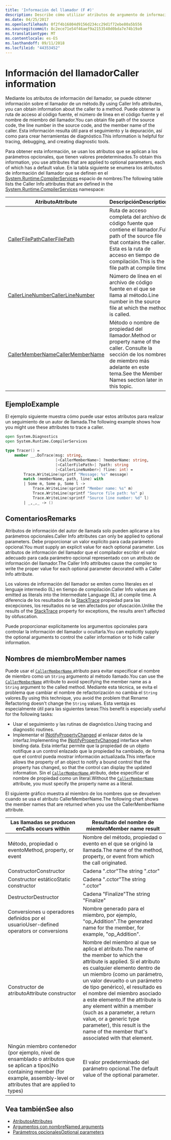 ```yaml
---
title: 'Información del llamador (F #)'
description: Describe cómo utilizar atributos de argumento de información del autor de llamada para obtener información del llamador de un método.
ms.date: 04/25/2017
ms.openlocfilehash: 0f2f4b16804d9156d234cc29d1f72ebe80a5b556
ms.sourcegitcommit: 8c2ece71e54f46aef9a2153540d0bda7e74b19a9
ms.translationtype: MT
ms.contentlocale: es-ES
ms.lasthandoff: 09/11/2018
ms.locfileid: "44353452"
---
```

# <a name="caller-information"></a><span data-ttu-id="fc7e0-103">Información del llamador</span><span class="sxs-lookup"><span data-stu-id="fc7e0-103">Caller information</span></span>

<span data-ttu-id="fc7e0-104">Mediante los atributos de información del llamador, se puede obtener información sobre el llamador de un método.</span><span class="sxs-lookup"><span data-stu-id="fc7e0-104">By using Caller Info attributes, you can obtain information about the caller to a method.</span></span> <span data-ttu-id="fc7e0-105">Puede obtener la ruta de acceso al código fuente, el número de línea en el código fuente y el nombre de miembro del llamador.</span><span class="sxs-lookup"><span data-stu-id="fc7e0-105">You can obtain file path of the source code, the line number in the source code, and the member name of the caller.</span></span> <span data-ttu-id="fc7e0-106">Esta información resulta útil para el seguimiento y la depuración, así como para crear herramientas de diagnóstico.</span><span class="sxs-lookup"><span data-stu-id="fc7e0-106">This information is helpful for tracing, debugging, and creating diagnostic tools.</span></span>

<span data-ttu-id="fc7e0-107">Para obtener esta información, se usan los atributos que se aplican a los parámetros opcionales, que tienen valores predeterminados.</span><span class="sxs-lookup"><span data-stu-id="fc7e0-107">To obtain this information, you use attributes that are applied to optional parameters, each of which has a default value.</span></span> <span data-ttu-id="fc7e0-108">En la tabla siguiente se enumera los atributos de información del llamador que se definen en el [System.Runtime.CompilerServices](/dotnet/api/system.runtime.compilerservices) espacio de nombres:</span><span class="sxs-lookup"><span data-stu-id="fc7e0-108">The following table lists the Caller Info attributes that are defined in the [System.Runtime.CompilerServices](/dotnet/api/system.runtime.compilerservices) namespace:</span></span>

|<span data-ttu-id="fc7e0-109">Atributo</span><span class="sxs-lookup"><span data-stu-id="fc7e0-109">Attribute</span></span>|<span data-ttu-id="fc7e0-110">Descripción</span><span class="sxs-lookup"><span data-stu-id="fc7e0-110">Description</span></span>|<span data-ttu-id="fc7e0-111">Tipo</span><span class="sxs-lookup"><span data-stu-id="fc7e0-111">Type</span></span>|
|---------|-----------|----|
|[<span data-ttu-id="fc7e0-112">CallerFilePath</span><span class="sxs-lookup"><span data-stu-id="fc7e0-112">CallerFilePath</span></span>](/dotnet/api/system.runtime.compilerservices.callerfilepathattribute)|<span data-ttu-id="fc7e0-113">Ruta de acceso completa del archivo de código fuente que contiene el llamador.</span><span class="sxs-lookup"><span data-stu-id="fc7e0-113">Full path of the source file that contains the caller.</span></span> <span data-ttu-id="fc7e0-114">Esta es la ruta de acceso en tiempo de compilación.</span><span class="sxs-lookup"><span data-stu-id="fc7e0-114">This is the file path at compile time.</span></span>|`String`
|[<span data-ttu-id="fc7e0-115">CallerLineNumber</span><span class="sxs-lookup"><span data-stu-id="fc7e0-115">CallerLineNumber</span></span>](/dotnet/api/system.runtime.compilerservices.callerlinenumberattribute)|<span data-ttu-id="fc7e0-116">Número de línea en el archivo de código fuente en el que se llama al método.</span><span class="sxs-lookup"><span data-stu-id="fc7e0-116">Line number in the source file at which the method is called.</span></span>|`Integer`|
|[<span data-ttu-id="fc7e0-117">CallerMemberName</span><span class="sxs-lookup"><span data-stu-id="fc7e0-117">CallerMemberName</span></span>](/dotnet/api/system.runtime.compilerservices.callermembernameattribute)|<span data-ttu-id="fc7e0-118">Método o nombre de propiedad del llamador.</span><span class="sxs-lookup"><span data-stu-id="fc7e0-118">Method or property name of the caller.</span></span> <span data-ttu-id="fc7e0-119">Consulte la sección de los nombres de miembro más adelante en este tema.</span><span class="sxs-lookup"><span data-stu-id="fc7e0-119">See the Member Names section later in this topic.</span></span>|`String`|

## <a name="example"></a><span data-ttu-id="fc7e0-120">Ejemplo</span><span class="sxs-lookup"><span data-stu-id="fc7e0-120">Example</span></span>

<span data-ttu-id="fc7e0-121">El ejemplo siguiente muestra cómo puede usar estos atributos para realizar un seguimiento de un autor de llamada.</span><span class="sxs-lookup"><span data-stu-id="fc7e0-121">The following example shows how you might use these attributes to trace a caller.</span></span>

```fsharp
open System.Diagnostics
open System.Runtime.CompilerServices

type Tracer() =
    member __.DoTrace(msg: string,
                      [<CallerMemberName>] ?memberName: string,
                      [<CallerFilePath>] ?path: string
                      [<CallerLineNumber>] ?line: int) =
        Trace.WriteLine(sprintf "Message: %s" message)
        match (memberName, path, line) with
        | Some m, Some p, Some l ->
            Trace.WriteLine(sprintf "Member name: %s" m)
            Trace.WriteLine(sprintf "Source file path: %s" p)
            Trace.WriteLine(sprintf "Source line number: %d" l)
        | _,_,_ -> ()
```

## <a name="remarks"></a><span data-ttu-id="fc7e0-122">Comentarios</span><span class="sxs-lookup"><span data-stu-id="fc7e0-122">Remarks</span></span>

<span data-ttu-id="fc7e0-123">Atributos de información del autor de llamada solo pueden aplicarse a los parámetros opcionales.</span><span class="sxs-lookup"><span data-stu-id="fc7e0-123">Caller Info attributes can only be applied to optional parameters.</span></span> <span data-ttu-id="fc7e0-124">Debe proporcionar un valor explícito para cada parámetro opcional.</span><span class="sxs-lookup"><span data-stu-id="fc7e0-124">You must supply an explicit value for each optional parameter.</span></span> <span data-ttu-id="fc7e0-125">Los atributos de información del llamador que el compilador escribir el valor adecuado para cada parámetro opcional representado con un atributo de información del llamador.</span><span class="sxs-lookup"><span data-stu-id="fc7e0-125">The Caller Info attributes cause the compiler to write the proper value for each optional parameter decorated with a Caller Info attribute.</span></span>

<span data-ttu-id="fc7e0-126">Los valores de información del llamador se emiten como literales en el lenguaje intermedio (IL) en tiempo de compilación.</span><span class="sxs-lookup"><span data-stu-id="fc7e0-126">Caller Info values are emitted as literals into the Intermediate Language (IL) at compile time.</span></span> <span data-ttu-id="fc7e0-127">A diferencia de los resultados de la [StackTrace](/dotnet/api/system.diagnostics.stacktrace) propiedad para las excepciones, los resultados no se ven afectados por ofuscación.</span><span class="sxs-lookup"><span data-stu-id="fc7e0-127">Unlike the results of the [StackTrace](/dotnet/api/system.diagnostics.stacktrace) property for exceptions, the results aren't affected by obfuscation.</span></span>

<span data-ttu-id="fc7e0-128">Puede proporcionar explícitamente los argumentos opcionales para controlar la información del llamador u ocultarla.</span><span class="sxs-lookup"><span data-stu-id="fc7e0-128">You can explicitly supply the optional arguments to control the caller information or to hide caller information.</span></span>

## <a name="member-names"></a><span data-ttu-id="fc7e0-129">Nombres de miembro</span><span class="sxs-lookup"><span data-stu-id="fc7e0-129">Member names</span></span>

<span data-ttu-id="fc7e0-130">Puede usar el [ `CallerMemberName` ](/dotnet/api/system.runtime.compilerservices.callermembernameattribute) atributo para evitar especificar el nombre de miembro como un `String` argumento al método llamado.</span><span class="sxs-lookup"><span data-stu-id="fc7e0-130">You can use the [`CallerMemberName`](/dotnet/api/system.runtime.compilerservices.callermembernameattribute) attribute to avoid specifying the member name as a `String` argument to the called method.</span></span> <span data-ttu-id="fc7e0-131">Mediante esta técnica, se evita el problema que cambiar el nombre de refactorización no cambia el `String` valores.</span><span class="sxs-lookup"><span data-stu-id="fc7e0-131">By using this technique, you avoid the problem that Rename Refactoring doesn't change the `String` values.</span></span> <span data-ttu-id="fc7e0-132">Esta ventaja es especialmente útil para las siguientes tareas:</span><span class="sxs-lookup"><span data-stu-id="fc7e0-132">This benefit is especially useful for the following tasks:</span></span>

* <span data-ttu-id="fc7e0-133">Usar el seguimiento y las rutinas de diagnóstico.</span><span class="sxs-lookup"><span data-stu-id="fc7e0-133">Using tracing and diagnostic routines.</span></span>
* <span data-ttu-id="fc7e0-134">Implementar el [INotifyPropertyChanged](/dotnet/api/system.componentmodel.inotifypropertychanged) al enlazar datos de la interfaz.</span><span class="sxs-lookup"><span data-stu-id="fc7e0-134">Implementing the [INotifyPropertyChanged](/dotnet/api/system.componentmodel.inotifypropertychanged) interface when binding data.</span></span> <span data-ttu-id="fc7e0-135">Esta interfaz permite que la propiedad de un objeto notifique a un control enlazado que la propiedad ha cambiado, de forma que el control pueda mostrar información actualizada.</span><span class="sxs-lookup"><span data-stu-id="fc7e0-135">This interface allows the property of an object to notify a bound control that the property has changed, so that the control can display the updated information.</span></span> <span data-ttu-id="fc7e0-136">Sin el [ `CallerMemberName` ](/dotnet/api/system.runtime.compilerservices.callermembernameattribute) atributo, debe especificar el nombre de propiedad como un literal.</span><span class="sxs-lookup"><span data-stu-id="fc7e0-136">Without the [`CallerMemberName`](/dotnet/api/system.runtime.compilerservices.callermembernameattribute) attribute, you must specify the property name as a literal.</span></span>

<span data-ttu-id="fc7e0-137">El siguiente gráfico muestra al miembro de los nombres que se devuelven cuando se usa el atributo CallerMemberName.</span><span class="sxs-lookup"><span data-stu-id="fc7e0-137">The following chart shows the member names that are returned when you use the CallerMemberName attribute.</span></span>

|<span data-ttu-id="fc7e0-138">Las llamadas se producen en</span><span class="sxs-lookup"><span data-stu-id="fc7e0-138">Calls occurs within</span></span>|<span data-ttu-id="fc7e0-139">Resultado del nombre de miembro</span><span class="sxs-lookup"><span data-stu-id="fc7e0-139">Member name result</span></span>|
|-------------------|------------------|
|<span data-ttu-id="fc7e0-140">Método, propiedad o evento</span><span class="sxs-lookup"><span data-stu-id="fc7e0-140">Method, property, or event</span></span>|<span data-ttu-id="fc7e0-141">Nombre del método, propiedad o evento en el que se originó la llamada.</span><span class="sxs-lookup"><span data-stu-id="fc7e0-141">The name of the method, property, or event from which the call originated.</span></span>|
|<span data-ttu-id="fc7e0-142">Constructor</span><span class="sxs-lookup"><span data-stu-id="fc7e0-142">Constructor</span></span>|<span data-ttu-id="fc7e0-143">Cadena ".ctor"</span><span class="sxs-lookup"><span data-stu-id="fc7e0-143">The string ".ctor"</span></span>|
|<span data-ttu-id="fc7e0-144">Constructor estático</span><span class="sxs-lookup"><span data-stu-id="fc7e0-144">Static constructor</span></span>|<span data-ttu-id="fc7e0-145">Cadena ".cctor"</span><span class="sxs-lookup"><span data-stu-id="fc7e0-145">The string ".cctor"</span></span>|
|<span data-ttu-id="fc7e0-146">Destructor</span><span class="sxs-lookup"><span data-stu-id="fc7e0-146">Destructor</span></span>|<span data-ttu-id="fc7e0-147">Cadena "Finalize"</span><span class="sxs-lookup"><span data-stu-id="fc7e0-147">The string "Finalize"</span></span>|
|<span data-ttu-id="fc7e0-148">Conversiones u operadores definidos por el usuario</span><span class="sxs-lookup"><span data-stu-id="fc7e0-148">User-defined operators or conversions</span></span>|<span data-ttu-id="fc7e0-149">Nombre generado para el miembro, por ejemplo, "op_Addition".</span><span class="sxs-lookup"><span data-stu-id="fc7e0-149">The generated name for the member, for example, "op_Addition".</span></span>|
|<span data-ttu-id="fc7e0-150">Constructor de atributo</span><span class="sxs-lookup"><span data-stu-id="fc7e0-150">Attribute constructor</span></span>|<span data-ttu-id="fc7e0-151">Nombre del miembro al que se aplica el atributo.</span><span class="sxs-lookup"><span data-stu-id="fc7e0-151">The name of the member to which the attribute is applied.</span></span> <span data-ttu-id="fc7e0-152">Si el atributo es cualquier elemento dentro de un miembro (como un parámetro, un valor devuelto o un parámetro de tipo genérico), el resultado es el nombre del miembro asociado a este elemento.</span><span class="sxs-lookup"><span data-stu-id="fc7e0-152">If the attribute is any element within a member (such as a parameter, a return value, or a generic type parameter), this result is the name of the member that's associated with that element.</span></span>|
|<span data-ttu-id="fc7e0-153">Ningún miembro contenedor (por ejemplo, nivel de ensamblado o atributos que se aplican a tipos)</span><span class="sxs-lookup"><span data-stu-id="fc7e0-153">No containing member (for example, assembly-level or attributes that are applied to types)</span></span>|<span data-ttu-id="fc7e0-154">El valor predeterminado del parámetro opcional.</span><span class="sxs-lookup"><span data-stu-id="fc7e0-154">The default value of the optional parameter.</span></span>|

## <a name="see-also"></a><span data-ttu-id="fc7e0-155">Vea también</span><span class="sxs-lookup"><span data-stu-id="fc7e0-155">See also</span></span>

- [<span data-ttu-id="fc7e0-156">Atributos</span><span class="sxs-lookup"><span data-stu-id="fc7e0-156">Attributes</span></span>](attributes.md)  
- [<span data-ttu-id="fc7e0-157">Argumentos con nombre</span><span class="sxs-lookup"><span data-stu-id="fc7e0-157">Named arguments</span></span>](parameters-and-arguments.md#named-arguments)  
- [<span data-ttu-id="fc7e0-158">Parámetros opcionales</span><span class="sxs-lookup"><span data-stu-id="fc7e0-158">Optional parameters</span></span>](parameters-and-arguments.md#optional-parameters)  
